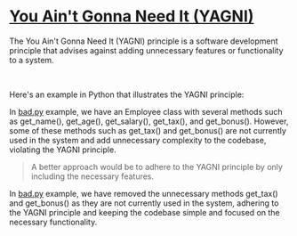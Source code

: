 # [You Ain't Gonna Need It (YAGNI)](https://en.wikipedia.org/wiki/You_aren't_gonna_need_it)

The You Ain't Gonna Need It (YAGNI) principle is a software development principle that advises against adding unnecessary features or functionality to a system.

<br />

Here's an example in Python that illustrates the YAGNI principle:

In [bad.py](/YAGNI/bad.py) example, we have an Employee class with several methods such as get_name(), get_age(), get_salary(), get_tax(), and get_bonus(). However, some of these methods such as get_tax() and get_bonus() are not currently used in the system and add unnecessary complexity to the codebase, violating the YAGNI principle.

> A better approach would be to adhere to the YAGNI principle by only including the necessary features.

In [bad.py](/YAGNI/good.py) example, we have removed the unnecessary methods get_tax() and get_bonus() as they are not currently used in the system, adhering to the YAGNI principle and keeping the codebase simple and focused on the necessary functionality.
